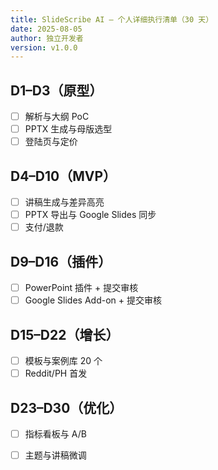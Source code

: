 ```yaml
---
title: SlideScribe AI — 个人详细执行清单（30 天）
date: 2025-08-05
author: 独立开发者
version: v1.0.0
---
```


## D1–D3（原型）

- [ ] 解析与大纲 PoC
- [ ] PPTX 生成与母版选型
- [ ] 登陆页与定价

## D4–D10（MVP）

- [ ] 讲稿生成与差异高亮
- [ ] PPTX 导出与 Google Slides 同步
- [ ] 支付/退款

## D9–D16（插件）

- [ ] PowerPoint 插件 + 提交审核
- [ ] Google Slides Add-on + 提交审核

## D15–D22（增长）

- [ ] 模板与案例库 20 个
- [ ] Reddit/PH 首发

## D23–D30（优化）

- [ ] 指标看板与 A/B
- [ ] 主题与讲稿微调

